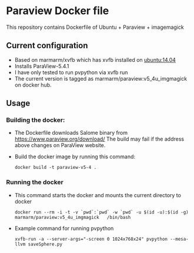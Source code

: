 Paraview Docker file
====================

This repository contains Dockerfile of Ubuntu + Paraview + imagemagick

Current configuration
---------------------

-   Based on marmarm/xvfb which has xvfb installed on [ubuntu:14.04](https://hub.docker.com/r/library/ubuntu/)
-   Installs ParaView-5.4.1
-   I have only tested to run pvpython via xvfb run
-   The current version is tagged as marmarm/paraview:v5\_4u\_imgmagick on docker hub.

Usage
-----

### Building the docker:

-   The Dockerfile downloads Salome binary from <https://www.paraview.org/download/> The build may fail if the address above changes on ParaView website.
-   Build the docker image by running this command:

    ``` example
    docker build -t paraview-v5-4 . 
    ```

### Running the docker

-   This command starts the docker and mounts the current directory to docker

    ``` example
    docker run --rm -i -t -v `pwd`:`pwd` -w `pwd` -u $(id -u):$(id -g) marmarm/paraview:v5_4u_imgmagick   /bin/bash 
    ```

-   Example command for running pvpython

    ``` example
    xvfb-run -a --server-args="-screen 0 1024x768x24" pvpython --mesa-llvm saveSphere.py 
    ```
